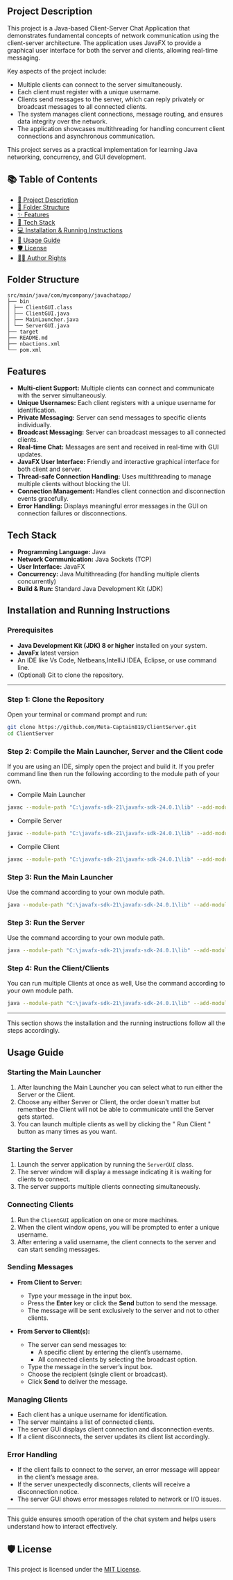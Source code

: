 ## Project Description

This project is a Java-based Client-Server Chat Application that demonstrates fundamental concepts of network communication using the client-server architecture. The application uses JavaFX to provide a graphical user interface for both the server and clients, allowing real-time messaging.

Key aspects of the project include:

- Multiple clients can connect to the server simultaneously.
- Each client must register with a unique username.
- Clients send messages to the server, which can reply privately or broadcast messages to all connected clients.
- The system manages client connections, message routing, and ensures data integrity over the network.
- The application showcases multithreading for handling concurrent client connections and asynchronous communication.


This project serves as a practical implementation for learning Java networking, concurrency, and GUI development.


## 📚 Table of Contents

- [📖 Project Description](#project-description)
- [📂 Folder Structure](#folder-structure)
- [✨ Features](#features)
- [🧰 Tech Stack](#tech-stack)
- [💻 Installation & Running Instructions](#installation--running-instructions)
- [🚀 Usage Guide](#usage-guide)
- [🛡️ License](#license)
- [👨‍💻 Author Rights](#-author-rights)

## Folder Structure

```
src/main/java/com/mycompany/javachatapp/
├── bin
│ ├── ClientGUI.class
│ ├── ClientGUI.java
│ ├── MainLauncher.java
│ └── ServerGUI.java
├── target
├── README.md
├── nbactions.xml
└── pom.xml
```

## Features

- **Multi-client Support:** Multiple clients can connect and communicate with the server simultaneously.
- **Unique Usernames:** Each client registers with a unique username for identification.
- **Private Messaging:** Server can send messages to specific clients individually.
- **Broadcast Messaging:** Server can broadcast messages to all connected clients.
- **Real-time Chat:** Messages are sent and received in real-time with GUI updates.
- **JavaFX User Interface:** Friendly and interactive graphical interface for both client and server.
- **Thread-safe Connection Handling:** Uses multithreading to manage multiple clients without blocking the UI.
- **Connection Management:** Handles client connection and disconnection events gracefully.
- **Error Handling:** Displays meaningful error messages in the GUI on connection failures or disconnections.

## Tech Stack

- **Programming Language:** Java  
- **Network Communication:** Java Sockets (TCP)  
- **User Interface:** JavaFX  
- **Concurrency:** Java Multithreading (for handling multiple clients concurrently)  
- **Build & Run:** Standard Java Development Kit (JDK)  

## Installation and Running Instructions

### Prerequisites

- **Java Development Kit (JDK) 8 or higher** installed on your system.  
- **JavaFx** latest version
- An IDE like Vs Code, Netbeans,IntelliJ IDEA, Eclipse, or use command line.  
- (Optional) Git to clone the repository.

---

### Step 1: Clone the Repository

Open your terminal or command prompt and run:

```bash
git clone https://github.com/Meta-Captain819/ClientServer.git
cd ClientServer
```
### Step 2: Compile the Main Launcher, Server and the Client code
If you are using an IDE, simply open the project and build it.
If you prefer command line then run the following according to the module path of your own.

- Compile Main Launcher

```bash
javac --module-path "C:\javafx-sdk-21\javafx-sdk-24.0.1\lib" --add-modules javafx.controls,javafx.fxml -d bin MainLauncher.java
```
- Compile Server

```bash
javac --module-path "C:\javafx-sdk-21\javafx-sdk-24.0.1\lib" --add-modules javafx.controls,javafx.fxml -d bin ServerGUI.java
```
- Compile Client

```bash
javac --module-path "C:\javafx-sdk-21\javafx-sdk-24.0.1\lib" --add-modules javafx.controls,javafx.fxml -d bin ClientGUI.java

```

### Step 3: Run the Main Launcher
Use the command according to your own module path.
```bash
java --module-path "C:\javafx-sdk-21\javafx-sdk-24.0.1\lib" --add-modules javafx.controls,javafx.fxml -cp bin MainLauncher
```

### Step 3: Run the Server
Use the command according to your own module path.
```bash
java --module-path "C:\javafx-sdk-21\javafx-sdk-24.0.1\lib" --add-modules javafx.controls,javafx.fxml -cp bin ServerGUI
```

### Step 4: Run the Client/Clients
You can run multiple Clients at once as well, Use the command according to your own module path.


```bash
java --module-path "C:\javafx-sdk-21\javafx-sdk-24.0.1\lib" --add-modules javafx.controls,javafx.fxml -cp bin ClientGUI
```
---

This section shows the installation and the running instructions follow all the steps accordingly.

## Usage Guide

### Starting the Main Launcher

1. After launching the Main Launcher you can select what to run either the Server or the Client.
2. Choose any either Server or Client, the order doesn't matter but remember the Client will not be able to communicate until the Server gets started.
3. You can launch multiple clients as well by clicking the " Run Client " button as many times as you want.

### Starting the Server

1. Launch the server application by running the `ServerGUI` class.
2. The server window will display a message indicating it is waiting for clients to connect.
3. The server supports multiple clients connecting simultaneously.

### Connecting Clients

1. Run the `ClientGUI` application on one or more machines.
2. When the client window opens, you will be prompted to enter a unique username.
3. After entering a valid username, the client connects to the server and can start sending messages.

### Sending Messages

- **From Client to Server:**
  - Type your message in the input box.
  - Press the **Enter** key or click the **Send** button to send the message.
  - The message will be sent exclusively to the server and not to other clients.

- **From Server to Client(s):**
  - The server can send messages to:
    - A specific client by entering the client’s username.
    - All connected clients by selecting the broadcast option.
  - Type the message in the server’s input box.
  - Choose the recipient (single client or broadcast).
  - Click **Send** to deliver the message.

### Managing Clients

- Each client has a unique username for identification.
- The server maintains a list of connected clients.
- The server GUI displays client connection and disconnection events.
- If a client disconnects, the server updates its client list accordingly.

### Error Handling

- If the client fails to connect to the server, an error message will appear in the client’s message area.
- If the server unexpectedly disconnects, clients will receive a disconnection notice.
- The server GUI shows error messages related to network or I/O issues.

---

This guide ensures smooth operation of the chat system and helps users understand how to interact effectively.


## 🛡️ License

This project is licensed under the [MIT License](https://opensource.org/licenses/MIT).






